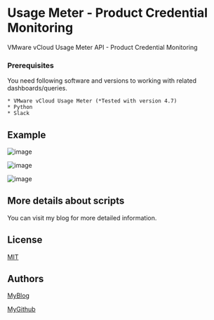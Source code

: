 # Usage Meter - Product Credential Monitoring
VMware vCloud Usage Meter API - Product Credential Monitoring


### Prerequisites

You need following software and versions to working with related dashboards/queries.

```
* VMware vCloud Usage Meter (*Tested with version 4.7)
* Python
* Slack
```
## Example

![image](https://github.com/vmbro/Usage-Meter-Credential-Monitoring/assets/6716206/a246b16a-cd82-4a31-8b75-e5201c99ad53)

![image](https://github.com/vmbro/Usage-Meter-Credential-Monitoring/assets/6716206/f12823c6-fab1-4e3d-bed8-88d72182e3ff)

![image](https://github.com/vmbro/Usage-Meter-Credential-Monitoring/assets/6716206/bf59b304-305c-4663-8599-3014e0456d0f)



## More details about scripts

You can visit my blog for more detailed information.




## License

[MIT](https://github.com/vmbro/Usage-Meter-Credential-Monitoring/blob/main/LICENSE)

## Authors


[MyBlog](https://vmbro.com/)

[MyGithub](https://github.com/vmbro)
